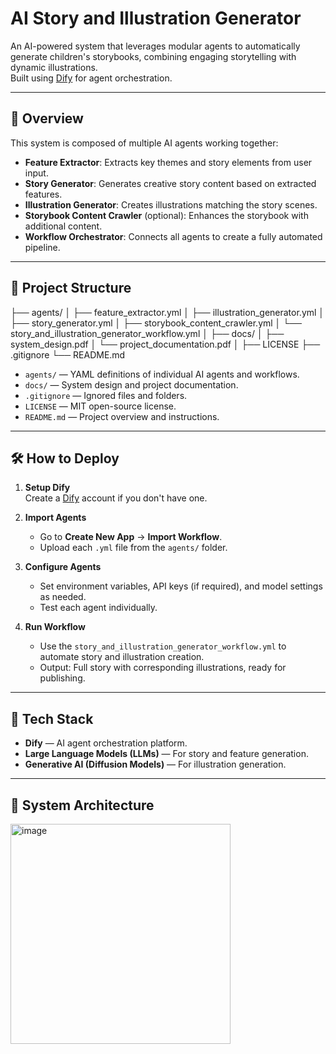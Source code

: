 # AI Story and Illustration Generator

An AI-powered system that leverages modular agents to automatically generate children's storybooks, combining engaging storytelling with dynamic illustrations.  
Built using [Dify](https://dify.ai/) for agent orchestration.

---

## 🚀 Overview

This system is composed of multiple AI agents working together:
- **Feature Extractor**: Extracts key themes and story elements from user input.
- **Story Generator**: Generates creative story content based on extracted features.
- **Illustration Generator**: Creates illustrations matching the story scenes.
- **Storybook Content Crawler** (optional): Enhances the storybook with additional content.
- **Workflow Orchestrator**: Connects all agents to create a fully automated pipeline.

---

## 📂 Project Structure

├── agents/ │
            ├── feature_extractor.yml │ 
            ├── illustration_generator.yml │ 
            ├── story_generator.yml │ 
            ├── storybook_content_crawler.yml │ 
            └── story_and_illustration_generator_workflow.yml │ 
├── docs/ │ ├── system_design.pdf │ 
            └── project_documentation.pdf │ 
├── LICENSE 
├── .gitignore 
└── README.md

- `agents/` — YAML definitions of individual AI agents and workflows.
- `docs/` — System design and project documentation.
- `.gitignore` — Ignored files and folders.
- `LICENSE` — MIT open-source license.
- `README.md` — Project overview and instructions.

---

## 🛠️ How to Deploy

1. **Setup Dify**  
   Create a [Dify](https://dify.ai/) account if you don't have one.

2. **Import Agents**  
   - Go to **Create New App** → **Import Workflow**.
   - Upload each `.yml` file from the `agents/` folder.

3. **Configure Agents**  
   - Set environment variables, API keys (if required), and model settings as needed.
   - Test each agent individually.

4. **Run Workflow**  
   - Use the `story_and_illustration_generator_workflow.yml` to automate story and illustration creation.
   - Output: Full story with corresponding illustrations, ready for publishing.

---

## 🧩 Tech Stack

- **Dify** — AI agent orchestration platform.
- **Large Language Models (LLMs)** — For story and feature generation.
- **Generative AI (Diffusion Models)** — For illustration generation.

---

## 🧠 System Architecture

<img width="352" alt="image" src="https://github.com/user-attachments/assets/f67398ee-f8a6-48c5-845f-bc875d2da24f" />

